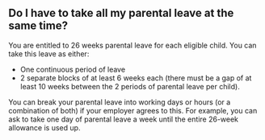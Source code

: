 ##  Do I have to take all my parental leave at the same time?

You are entitled to 26 weeks parental leave for each eligible child. You can
take this leave as either:

  * One continuous period of leave 
  * 2 separate blocks of at least 6 weeks each (there must be a gap of at least 10 weeks between the 2 periods of parental leave per child). 

You can break your parental leave into working days or hours (or a combination
of both) if your employer agrees to this. For example, you can ask to take one
day of parental leave a week until the entire 26-week allowance is used up.

